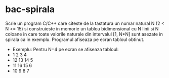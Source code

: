 # bac-spirala
Scrie un program C/C++ care citeste de la tastatura un numar natural N (2 < N <= 15) si construieste in memorie un tablou bidimensional cu N linii si N coloane in care toate valorile naturale din intervalul [1, N*N] sunt asezate in spirala ca in exemplu. Programul afiseaza pe ecran tabloul obtinut.
* Exemplu: Pentru N=4 pe ecran se afiseaza tabloul:
* 1 2 3 4
* 12 13 14 5
* 11 16 15 6
* 10 9 8 7

